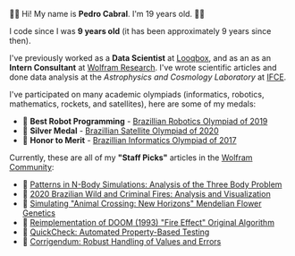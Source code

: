 👋🏻 Hi! My name is **Pedro Cabral**. I'm 19 years old. 👋🏻

I code since I was **9 years old** (it has been approximately 9 years since then).

I've previously worked as a **Data Scientist** at [Looqbox](https://www.looqbox.com/en), and as an as an **Intern Consultant** at [Wolfram Research](https://wolfram.com). I've wrote scientific articles and done data analysis at the *Astrophysics and Cosmology Laboratory* at [IFCE](https://ifce.edu.br).

I've participated on many academic olympiads (informatics, robotics, mathematics, rockets, and satellites), here are some of my medals:
- 🥇 **Best Robot Programming** - [Brazillian Robotics Olympiad of 2019](http://www.obr.org.br/)
- 🥈 **Silver Medal** - [Brazillian Satellite Olympiad of 2020](https://obsat.org.br/)
- 🥉 **Honor to Merit** - [Brazillian Informatics Olympiad of 2017](https://olimpiada.ic.unicamp.br/)

Currently, these are all of my **"Staff Picks"** articles in the [Wolfram Community](https://community.wolfram.com/web/pedrogcabral):
- 🏅 [Patterns in N-Body Simulations: Analysis of the Three Body Problem](https://community.wolfram.com/groups/-/m/t/1731612)
- 🏅 [2020 Brazilian Wild and Criminal Fires: Analysis and Visualization](https://community.wolfram.com/groups/-/m/t/2086531)
- 🏅 [Simulating "Animal Crossing: New Horizons" Mendelian Flower Genetics](https://community.wolfram.com/groups/-/m/t/2174471)
- 🏅 [Reimplementation of DOOM (1993) "Fire Effect" Original Algorithm](https://community.wolfram.com/groups/-/m/t/2182822)
- 🏅 [QuickCheck: Automated Property-Based Testing](https://community.wolfram.com/groups/-/m/t/2309649)
- 🏅 [Corrigendum: Robust Handling of Values and Errors](https://community.wolfram.com/groups/-/m/t/2380809)
